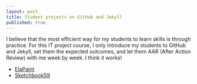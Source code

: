```yaml
---
layout: post
title: Student projects on GitHub and Jekyll
published: true
---
```


I believe that the most efficient way for my students to learn skills is through practice. For this IT project course, I only introduce my students to GitHub and Jekyll,  set them the expected outcomes, and let them AAR (After Action Review) with me week by week. I think it works!

* [ElaPaint](http://thedigitalportrait.github.io/agency-jekyll-theme/)
* [Sketchbook59](http://sketchbook59.github.io/solid-jekyll/)
